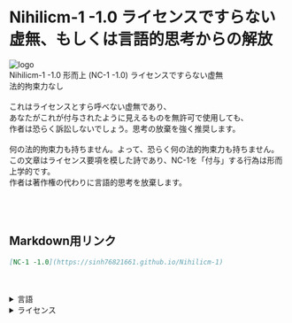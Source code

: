 <link rel="stylesheet" href="https://sinh76821661.github.io/Nihilicm-1/css/style.css"/>
<script src="https://sinh76821661.github.io/assets/common.js"></script>
<h1 class="title">Nihilicm-1 -1.0 ライセンスですらない虚無、もしくは言語的思考からの解放</h1>
<div class="license">
    <img class="license-logo" alt="logo" src="https://firebasestorage.googleapis.com/v0/b/mathlog-361213.appspot.com/o/uploads%2Fmathdown%2FgqvceW8soR94vwUoys8e.jpg?alt=media"/>
    <div class="license-title">
        Nihilicm-1 -1.0 形而上 (NC-1 -1.0)
        ライセンスですらない虚無
    </div>
    <div class="license-main">
        <div class="license-title-2">法的拘束力なし</div><br>
        これはライセンスとすら呼べない虚無であり、<br>
        あなたがこれが付与されたように見えるものを無許可で使用しても、<br>
        作者は恐らく訴訟しないでしょう。思考の放棄を強く推奨します。<br>
        <br>
        何の法的拘束力も持ちません。よって、恐らく何の法的拘束力も持ちません。<br>
        この文章はライセンス要項を模した詩であり、NC-1を「付与」する行為は形而上学的です。<br>
        作者は著作権の代わりに言語的思考を放棄します。<br>
        <br>
        <br>
    </div>
</div>
<br>

## Markdown用リンク
```markdown
[NC-1 -1.0](https://sinh76821661.github.io/Nihilicm-1)
```

<br>
<br>
<details class="license-license">
    <summary>言語</summary>
    [English](https://sinh76821661.github.io/Nihilicm-1/en)
</details>
<details class="license-license">
    <summary>ライセンス</summary>
    NC-1 -1.0
</details>
